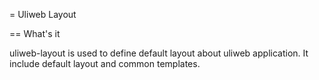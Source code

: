 = Uliweb Layout

== What's it

uliweb-layout is used to define default layout about uliweb application. It
include default layout and common templates.